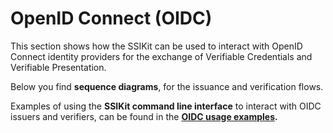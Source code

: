 # OpenID Connect (OIDC)

This section shows how the SSIKit can be used to interact with OpenID Connect identity providers for the exchange of Verifiable Credentials and Verifiable Presentation.

Below you find **sequence diagrams**, for the issuance and verification flows.

Examples of using the **SSIKit command line interface** to interact with OIDC issuers and verifiers, can be found in the [**OIDC usage examples**](../../usage-examples/usage-examples/usage-examples/usage-examples/)**.**
